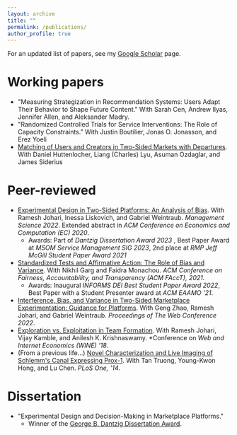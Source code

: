 ```yaml
---
layout: archive
title: ""
permalink: /publications/
author_profile: true
---
```


For an updated list of papers, see my [Google Scholar](https://scholar.google.com/citations?user=V3NQnJoAAAAJ&hl=en) page. 

# Working papers
* "Measuring Strategization in Recommendation Systems: Users Adapt Their Behavior to Shape Future Content." With Sarah Cen, Andrew Ilyas, Jennifer Allen, and Aleksander Madry. 
* "Randomized Controlled Trials for Service Interventions: The Role of Capacity Constraints." With Justin Boutilier, Jonas O. Jonasson, and Erez Yoeli
* [Matching of Users and Creators in Two-Sided Markets with Departures](https://arxiv.org/abs/2401.00313). With Daniel Huttenlocher, Liang (Charles) Lyu, Asuman Ozdaglar, and James Siderius
 


# Peer-reviewed

* [Experimental Design in Two-Sided Platforms: An Analysis of Bias](https://arxiv.org/abs/2002.05670).  With Ramesh Johari, Inessa Liskovich, and Gabriel Weintraub. *Management Science 2022*. Extended abstract in *ACM Conference on Economics and Computation (EC) 2020*.
    * Awards: Part of *Dantzig Dissertation Award 2023* , Best Paper Award at *MSOM Service Management SIG 2023*, 2nd place at *RMP Jeff McGill Student Paper Award 2021*
* [Standardized Tests and Affirmative Action: The Role of Bias and Variance](https://arxiv.org/abs/2010.04396). With Nikhil Garg and Faidra Monachou. *ACM Conference on Fairness, Accountability, and Transparency (ACM FAccT), 2021.*
    * Awards: Inaugural *INFORMS DEI Best Student Paper Award 2022*, 
Best Paper with a Student Presenter award at *ACM EAAMO '21*. 
* [Interference, Bias, and Variance in Two-Sided Marketplace Experimentation: Guidance for Platforms](https://arxiv.org/abs/2104.12222). With Geng Zhao, Ramesh Johari, and Gabriel Weintraub. *Proceedings of The Web Conference 2022*.
* [Exploration vs. Exploitation in Team Formation](https://arxiv.org/abs/1809.06937). With Ramesh Johari, Vijay Kamble, and Anilesh K. Krishnaswamy. *Conference on *Web and Internet Economics (WINE) '18*. 
* (From a previous life...) [Novel Characterization and Live Imaging of Schlemm's Canal Expressing Prox-1](https://pubmed.ncbi.nlm.nih.gov/24827370/).  With Tan Truong, Young-Kwon Hong, and Lu Chen. *PLoS One, '14*. 


# Dissertation
*  "Experimental Design and Decision-Making in Marketplace Platforms."  
   * Winner of the [George B. Dantzig Dissertation Award](https://www.informs.org/Recognizing-Excellence/INFORMS-Prizes/George-B.-Dantzig-Dissertation-Award).
